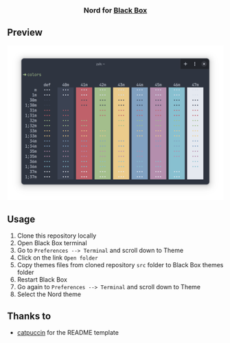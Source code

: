 <h3 align="center">
	Nord for <a href="https://gitlab.gnome.org/raggesilver/blackbox">Black Box</a>
</h3>

## Preview

<p align="center">
  <img src="https://raw.githubusercontent.com/pesader/nord-blackbox/main/assets/preview.png"/>
</p>


## Usage

1. Clone this repository locally
2. Open Black Box terminal
3. Go to `Preferences --> Terminal` and scroll down to Theme
4. Click on the link `Open folder`
5. Copy themes files from cloned repository `src` folder to Black Box themes folder
6. Restart Black Box
7. Go again to `Preferences --> Terminal` and scroll down to Theme
8. Select the Nord theme

## Thanks to

- [catpuccin](https://github.com/catppuccin/blackbox) for the README template
